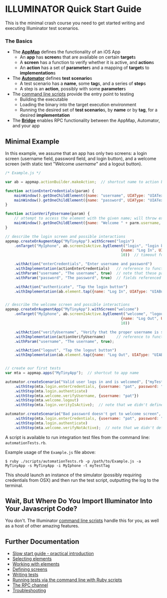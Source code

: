 ILLUMINATOR Quick Start Guide
=============================

This is the minimal crash course you need to get started writing and executing Illuminator test scenarios.

### The Basics
* The **[AppMap](AppMap.md)** defines the functionality of an iOS App
    * An **app** has **screen**s that are available on certain **target**s
    * A **screen** has a function to verify whether it is active, and **action**s
    * An **action** has a set of **parameter**s and a mapping of **target**s to **implementation**s
* The **[Automator](Automator.md)** defines **test scenario**s
    * A test scenario has a **name**, some **tag**s, and a series of **step**s
    * A step is an **action**, possibly with some **parameter**s
* The [command line scripts](Commandline.md) provide the entry point to testing
	* Building the executable
	* Loading the binary into the target execution environment
	* Running the desired set of **test scenario**s, by **name** or by **tag**, for a desired **implementation**
* The **[Bridge](Bridge.md)** enables RPC functionality between the AppMap, Automator, and your app


Minimal Example
---------------

In this example, we assume that an app has only two screens: a login screen (username field, password field, and login button), and a welcome screen (with static text "Welcome *username*" and a logout button).

```javascript
/* Example.js */

var ab = appmap.actionBuilder.makeAction;  // shortcut name to action builder -- it builds action functions

function actionEnterCredentials(param) {
    mainWindow().getOneChildElement({name: "username", UIAType: "UIATextField"}).typeString(param.username);
    mainWindow().getOneChildElement({name: "password", UIAType: "UIATextField"}).typeString(param.password);
}

function actionVerifyUsername(param) {
	// attempt to access the element with the given name; will throw exception if not found
	mainWindow().getOneChildElement({name: "Welcome " + parm.username, UIAType: "UIATextField"});
}

// describe the login screen and possible interactions
appmap.createOrAugmentApp("MyTinyApp").withScreen("login")
    .onTarget("MyIphone", ab.screenIsActive.byElement("login", "login button",  // the screen and element
                                                    {name: "Log In", UIAType: "UIAButton"},  // selector
                                                    10))  // timeout for screen to become active

    .withAction("enterCredentials", "Enter username and password")
    .withImplementation(actionEnterCredentials)   // reference to function defined above.
    .withParam("username", "The username", true)  // note that these parameters match the
    .withParam("password", "The password", true)  // fields referenced in the "param" argument

    .withAction("authenticate", "Tap the login button")
    .withImplementation(ab.element.tap({name: "Log In", UIAType: "UIAButton"}, "login button"));


// describe the welcome screen and possible interactions
appmap.createOrAugmentApp("MyTinyApp").withScreen("welcome")
    .onTarget("MyIphone", ab.screenIsActive.byElement("welcome", "logout button",
                                                    {name: "Log Out", UIAType: "UIAButton"},
                                                    10))

    .withAction("verifyUsername", "Verify that the proper username is shown on the screen")
    .withImplementation(actionVerifyUsername)     // reference to function defined above.
    .withParam("username", "The username", true);

    .withAction("logout", "Tap the logout button")
    .withImplementation(ab.element.tap({name: "Log Out", UIAType: "UIAButton"}, "logout button"));


// create our first tests
var mta = appmap.apps("MyTinyApp");  // shortcut to app name

automator.createScenario("Valid user logs in and is welcomed", ["myTestTag", "login", "happyPath"])
    .withStep(mta.login.enterCredentials, {username: "pat", password: "1234"})
    .withStep(mta.login.authenticate)
    .withStep(mta.welcome.verifyUsername, {username: "pat"})
    .withStep(mta.welcome.logout)
    .withStep(mta.login.verityIsActive);  // note that we didn't define verifyIsActive; it's built-in

automator.createScenario("Bad password doesn't get to welcome screen", ["myTestTag", "login", "errorPath"])
    .withStep(mta.login.enterCredentials, {username: "pat", password: "4321"})  // bad password
    .withStep(mta.login.authenticate)
    .withStep(mta.welcome.verifyNotActive);  // note that we didn't define verifyNotActive; it's built-in
```

A script is available to run integration test files from the command line: `automationTests.rb`.

Example usage of the `Example.js` file above:
```
$ ruby ./scripts/automationTests.rb -p /path/to/Example.js -a MyTinyApp -s MyTinyApp -i MyIphone -t myTestTag
```


This should launch an instance of the simulator (possibly requiring credentials from OSX) and
then run the test script, outputting the log to the terminal.



Wait, But Where Do You Import Illuminator Into Your Javascript Code?
--------------------------------------------------------------------

You don't. The Illuminator [command line scripts](Commandline.md) handle this for you, as well as a host of other amazing features.



Further Documentation
---------------------
* [Slow start guide - practical introduction](PracticalIntroduction.md)
* [Selecting elements](Selectors.md)
* [Working with elements](Extensions.md)
* [Defining screens](AppMap.md)
* [Writing tests](Automator.md)
* [Running tests via the command line with Ruby scripts](Commandline.md)
* [The RPC channel](Bridge.md)
* [Troubleshooting](Troubleshooting.md)
